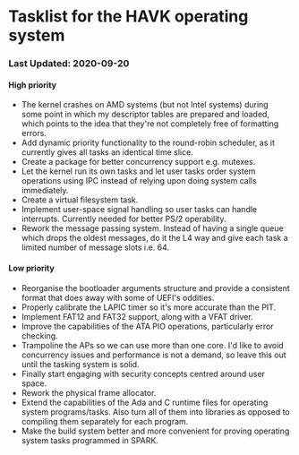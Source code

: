 # Tasklist for the HAVK operating system
### Last Updated: 2020-09-20
#### High priority
- The kernel crashes on AMD systems (but not Intel systems) during
  some point in which my descriptor tables are prepared and loaded, which
  points to the idea that they're not completely free of formatting errors.
- Add dynamic priority functionality to the round-robin scheduler, as it
  currently gives all tasks an identical time slice.
- Create a package for better concurrency support e.g. mutexes.
- Let the kernel run its own tasks and let user tasks order system operations
  using IPC instead of relying upon doing system calls immediately.
- Create a virtual filesystem task.
- Implement user-space signal handling so user tasks can handle interrupts.
  Currently needed for better PS/2 operability.
- Rework the message passing system. Instead of having a single queue which
  drops the oldest messages, do it the L4 way and give each task a limited
  number of message slots i.e. 64.

#### Low priority
- Reorganise the bootloader arguments structure and provide
  a consistent format that does away with some of UEFI's oddities.
- Properly calibrate the LAPIC timer so it's more accurate than the PIT.
- Implement FAT12 and FAT32 support, along with a VFAT driver.
- Improve the capabilities of the ATA PIO operations, particularly error
  checking.
- Trampoline the APs so we can use more than one core. I'd like to avoid
  concurrency issues and performance is not a demand, so leave this out until
  the tasking system is solid.
- Finally start engaging with security concepts centred around user space.
- Rework the physical frame allocator.
- Extend the capabilities of the Ada and C runtime files for operating system
  programs/tasks. Also turn all of them into libraries as opposed to compiling
  them separately for each program.
- Make the build system better and more convenient for proving operating
  system tasks programmed in SPARK.

